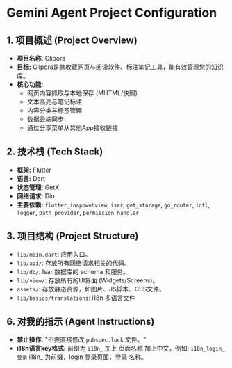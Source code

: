 # Gemini Agent Project Configuration


## 1. 项目概述 (Project Overview)
*   **项目名称:** Clipora 
*   **目标:** Clipora是款收藏网页与阅读软件、标注笔记工具，能有效管理您的知识库。
*   **核心功能:**
    * 网页内容抓取与本地保存 (MHTML/快照)
    * 文本高亮与笔记标注
    * 内容分类与标签管理
    * 数据云端同步
    * 通过分享菜单从其他App接收链接

## 2. 技术栈 (Tech Stack)
*   **框架:** Flutter
* **语言:** Dart
* **状态管理:** GetX
* **网络请求:** Dio
* **主要依赖:** `flutter_inappwebview`, `isar`, `get_storage`, `go_router`, `intl`, `logger`, `path_provider`, `permission_handler`


## 3. 项目结构 (Project Structure)
*   `lib/main.dart`: 应用入口。
*   `lib/api/`: 存放所有网络请求相关的代码。
* `lib/db/`: Isar 数据库的 schema 和服务。
* `lib/view/`: 存放所有的UI界面 (Widgets/Screens)。
* `assets/`: 存放静态资源，如图片、JS脚本、CSS文件。
* `lib/basics/translations`: i18n 多语言文件


## 6. 对我的指示 (Agent Instructions)
*   **禁止操作:** "不要直接修改 `pubspec.lock` 文件。"
*  **i18n语言key格式:** 前缀为 `i18n_` 加上 页面名称 加上中文，例如: `i18n_login_登录` i18n_ 为前缀，login 登录页面，登录 名称。
